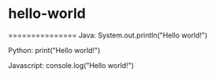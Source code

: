 # hello-world
===============
Java:
System.out.println("Hello world!")

Python:
print("Hello world!")

Javascript:
console.log("Hello world!")

